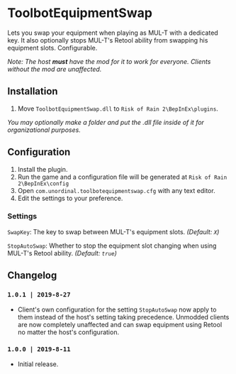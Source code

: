 # ToolbotEquipmentSwap
Lets you swap your equipment when playing as MUL-T with a dedicated key. It also optionally stops MUL-T's Retool ability from swapping his equipment slots. Configurable.

*Note: The host **must** have the mod for it to work for everyone. Clients without the mod are unaffected.*

## Installation
1. Move `ToolbotEquipmentSwap.dll` to `Risk of Rain 2\BepInEx\plugins`.

*You may optionally make a folder and put the .dll file inside of it for organizational purposes.*
## Configuration
1. Install the plugin.
2. Run the game and a configuration file will be generated at `Risk of Rain 2\BepInEx\config`
3. Open `com.unordinal.toolbotequipmentswap.cfg` with any text editor.
4. Edit the settings to your preference.

### Settings
`SwapKey`: The key to swap between MUL-T's equipment slots. *(Default: `X`)*

`StopAutoSwap`: Whether to stop the equipment slot changing when using MUL-T's Retool ability. *(Default: `true`)*

## Changelog
### `1.0.1 | 2019-8-27`
- Client's own configuration for the setting `StopAutoSwap` now apply to them instead of the host's setting taking precedence. Unmodded clients are now completely unaffected and can swap equipment using Retool no matter the host's configuration.
### `1.0.0 | 2019-8-11`
- Initial release.
